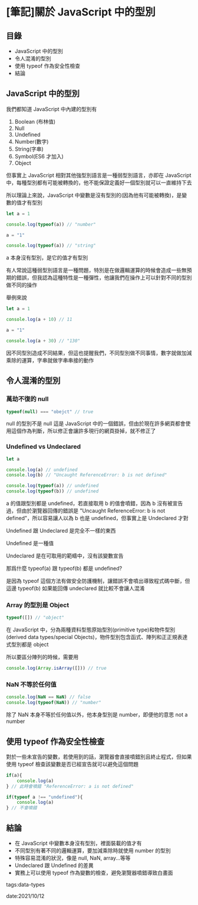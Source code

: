 # [筆記]關於 JavaScript 中的型別

## 目錄

* JavaScript 中的型別
* 令人混淆的型別
* 使用 typeof 作為安全性檢查
* 結論

## JavaScript 中的型別

我們都知道 JavaScript 中內建的型別有

1. Boolean (布林值)
2. Null
3. Undefined
4. Number(數字)
5. String(字串)
6. Symbol(ES6 才加入)
7. Object

但事實上 JavaScript 相對其他強型別語言是一種弱型別語言，亦即在 JavaScript 中，每種型別都有可能被轉換的，他不能保證定義好一個型別就可以一直維持下去

所以理論上來說，JavaScript 中變數是沒有型別的(因為他有可能被轉換)，是變數的值才有型別

```jsx
let a = 1

console.log(typeof(a)) // "number"

a = "1"

console.log(typeof(a)) // "string"
```

a 本身沒有型別，是它的值才有型別

有人常說這種弱型別語言是一種問題，特別是在做邏輯運算的時候會造成一些無預期的錯誤，但我認為這種特性是一種彈性，他讓我們在操作上可以針對不同的型別做不同的操作

舉例來說

```jsx
let a = 1

console.log(a + 10) // 11

a = "1"

console.log(a + 30) // "130"
```

因不同型別造成不同結果，但這也提醒我們，不同型別做不同事情，數字就做加減乘除的運算，字串就做字串串接的動作

## 令人混淆的型別

### 萬劫不復的 null

```jsx
typeof(null) === "obejct" // true
```

null 的型別不是 null 這是 JavaScript 中的一個錯誤，但由於現在許多網頁都會使用這個作為判斷，所以修正會讓許多現行的網頁掛掉，就不修正了

### Undefined vs Undeclared

```jsx
let a

console.log(a) // undefined
console.log(b) // "Uncaught ReferenceError: b is not defined"

console.log(typeof(a)) // undefined
console.log(typeof(b)) // undefined
```

a 的值跟型別都是 undefined，若直接取用 b 的值會噴錯，因為 b 沒有被宣告過，但由於瀏覽器回傳的錯誤是 "Uncaught ReferenceError: b is not defined"，所以容易讓人以為 b 也是 undefined，但事實上是 Undeclared 才對

Undefined 跟 Undeclared 是完全不一樣的東西

Undefined 是一種值

Undeclared 是在可取用的範疇中，沒有該變數宣告

那爲什麼 typeof(a) 跟 typeof(b) 都是 undefined?

是因為 typeof 這個方法有做安全防護機制，讓錯誤不會噴出導致程式碼中斷，但這邊 typeof(b) 如果能回傳 undeclared 就比較不會讓人混淆

### Array 的型別是 Object

```jsx
typeof([]) // "object"
```

在 JavaScript 中，分為兩種資料型態原始型別(primitive type)和物件型別(derived data types/special Objects)，物件型別包含函式、陣列和正正規表達式型別都是 object

所以要區分陣列的時候，需要用

```jsx
console.log(Array.isArray([])) // true
```

### NaN 不等於任何值

```jsx
console.log(NaN == NaN) // false
console.log(typeof(NaN)) // "number"
```

除了 NaN 本身不等於任何值以外，他本身型別是 number，即便他的意思 not a number

## 使用 typeof 作為安全性檢查

對於一些未宣告的變數，若使用到的話，瀏覽器會直接噴錯別且終止程式，但如果使用 typeof 檢查該變數是否已經宣告就可以避免這個問題

```jsx
if(a){
	console.log(a)
} // 此時會噴錯 "ReferenceError: a is not defined"

if(typeof a !== "undefined"){
	console.log(a)
} // 不會噴錯
```

## 結論

- 在 JavaScript 中變數本身沒有型別，裡面裝載的值才有
- 不同型別有著不同的邏輯運算，要加減乘除時就使用 number 的型別
- 特殊容易混淆的狀況，像是 null, NaN, array...等等
- Undeclared 跟 Undefined 的差異
- 實務上可以使用 typeof 作為變數的檢查，避免瀏覽器噴錯導致白畫面

tags:data-types

date:2021/10/12